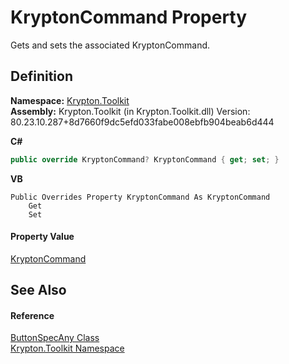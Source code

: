 # KryptonCommand Property


Gets and sets the associated KryptonCommand.



## Definition
**Namespace:** <a href="79d2eac2-21f4-54ff-7552-b20c33c30600.md">Krypton.Toolkit</a>  
**Assembly:** Krypton.Toolkit (in Krypton.Toolkit.dll) Version: 80.23.10.287+8d7660f9dc5efd033fabe008ebfb904beab6d444

**C#**
``` C#
public override KryptonCommand? KryptonCommand { get; set; }
```
**VB**
``` VB
Public Overrides Property KryptonCommand As KryptonCommand
	Get
	Set
```



#### Property Value
<a href="405c9190-9a07-407c-9d40-1510447ccef6.md">KryptonCommand</a>

## See Also


#### Reference
<a href="3a778fe3-a06d-2943-d65e-0ad3106713b4.md">ButtonSpecAny Class</a>  
<a href="79d2eac2-21f4-54ff-7552-b20c33c30600.md">Krypton.Toolkit Namespace</a>  
